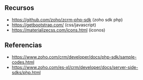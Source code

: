 ## Recursos

- https://github.com/zoho/zcrm-php-sdk (zoho sdk php)
- https://getbootstrap.com/ (css/javascript)
- https://materializecss.com/icons.html (iconos)

## Referencias

- https://www.zoho.com/crm/developer/docs/php-sdk/sample-codes.html
- https://www.zoho.com/es-xl/crm/developer/docs/server-side-sdks/php.html
